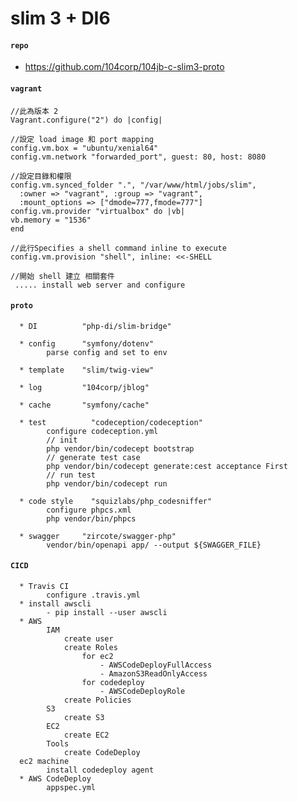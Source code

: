 # slim 3 + DI6

  #### `repo`
  * <https://github.com/104corp/104jb-c-slim3-proto>
  
#### `vagrant`
    //此為版本 2
    Vagrant.configure("2") do |config|
    
    //設定 load image 和 port mapping
    config.vm.box = "ubuntu/xenial64"
    config.vm.network "forwarded_port", guest: 80, host: 8080
    
    //設定目錄和權限
    config.vm.synced_folder ".", "/var/www/html/jobs/slim",
      :owner => "vagrant", :group => "vagrant",
      :mount_options => ["dmode=777,fmode=777"]
    config.vm.provider "virtualbox" do |vb|
    vb.memory = "1536"
    end
    
    //此行Specifies a shell command inline to execute 
    config.vm.provision "shell", inline: <<-SHELL
    
    //開始 shell 建立 相關套件  
     ..... install web server and configure
          
#### `proto`
    
      * DI          "php-di/slim-bridge"
        
      * config      "symfony/dotenv"
            parse config and set to env
        
      * template    "slim/twig-view"
            
      * log         "104corp/jblog"
            
      * cache       "symfony/cache"
            
      * test          "codeception/codeception"
            configure codeception.yml
            // init
            php vendor/bin/codecept bootstrap
            // generate test case
            php vendor/bin/codecept generate:cest acceptance First
            // run test
            php vendor/bin/codecept run
            
      * code style    "squizlabs/php_codesniffer"
            configure phpcs.xml 
            php vendor/bin/phpcs
            
      * swagger     "zircote/swagger-php" 
            vendor/bin/openapi app/ --output ${SWAGGER_FILE}
            
  #### `CICD`
    
      * Travis CI
            configure .travis.yml
      * install awscli
            - pip install --user awscli 
      * AWS
            IAM
                create user 
                create Roles
                    for ec2
                        - AWSCodeDeployFullAccess
                        - AmazonS3ReadOnlyAccess
                    for codedeploy
                        - AWSCodeDeployRole
                create Policies 
            S3 
                create S3
            EC2 
                create EC2
            Tools
                create CodeDeploy 
      ec2 machine 
            install codedeploy agent           
      * AWS CodeDeploy
            appspec.yml

